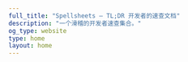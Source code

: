 ```yaml
---
full_title: "Spellsheets — TL;DR 开发者的速查文档"
description: "一个滑稽的开发者速查集合。"
og_type: website
type: home
layout: home
---
```

